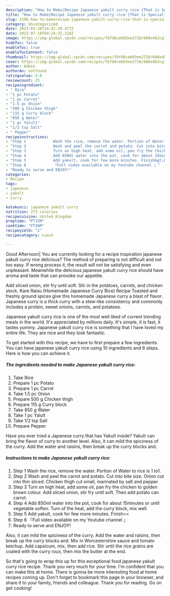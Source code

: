```yaml
---
description: "How to Make|Recipe Japanese yakult curry rice {That is Special"
title: "How to Make|Recipe Japanese yakult curry rice {That is Special"
slug: 1196-how-to-makerecipe-japanese-yakult-curry-rice-that-is-special
category: Uncategorized
date: 2023-03-26T14:41:39.477Z
date: 2023-07-10T04:24:32.318Z
image: https://img-global.cpcdn.com/recipes/fbfd6ce603ee2728/680x482cq70/japanese-yakult-curry-rice-recipe-main-photo.jpg
hideToc: false
enableToc: true
enableTocContent: false
thumbnail: https://img-global.cpcdn.com/recipes/fbfd6ce603ee2728/680x482cq70/japanese-yakult-curry-rice-recipe-main-photo.jpg
cover: https://img-global.cpcdn.com/recipes/fbfd6ce603ee2728/680x482cq70/japanese-yakult-curry-rice-recipe-main-photo.jpg
author: Admin
authorAv: notfound
ratingvalue: 4.6
reviewcount: 25
recipeingredient:
- " Rice"
- "1 pc Potato"
- "1 pc Carrot"
- "1.5 pc Onion"
- "500 g Chicken thigh"
- "115 g Curry block"
- "850 g Water"
- "1 pc Yalult"
- "1/2 tsp Salt"
- " Pepper"
recipeinstructions:
- "Step 1            Wash the rice, remove the water. Portion of Water to rice is 1 to1."
- "Step 2            Wash and peel the carrot and potato. Cut into bite size. Onion cut into thin sliced. Chicken thigh cut small, marinated by salt and pepper"
- "Step 3            Turn on high heat, add some oil, pan fry the chicken to golden brown colour. Add sliced onion, stir fry until soft. Then add potato can carrot."
- "Step 4            Add 850ml water into the pot, cook for about 15minutes or until vegetable soften. Turn of the heat, add the curry block, mix well."
- "Step 5            Add yakult, cook for few more minutes. Finish&gt;&lt;"
- "Step 6            『Full video available on my Youtube channel 』"
- "Ready to serve and ENJOY!"
categories:
- Recipe
tags:
- japanese
- yakult
- curry

katakunci: japanese yakult curry 
nutrition: 273 calories
recipecuisine: United Kingdom
preptime: "PT15M"
cooktime: "PT36M"
recipeyield: "2"
recipecategory: Lunch

---
```



Good Afternoon| You are currently looking for a recipe inspiration japanese yakult curry rice delicious? The method of preparing is not difficult and not too easy. If wrong process it, the result will not be satisfying and even unpleasant. Meanwhile the delicious japanese yakult curry rice should have aroma and taste that can provoke our appetite.





Add sliced onion, stir fry until soft. Stir in the potatoes, carrots, and chicken stock. Kare Raisu (Homemade Japanese Curry Rice) Recipe Toasted and freshly ground spices give this homemade Japanese curry a blast of flavor. Japanese curry is a thick curry with a stew-like consistency and commonly includes a protein, sweet onions, carrots, and potatoes.

Japanese yakult curry rice is one of the most well liked of current trending meals in the world. It's appreciated by millions daily. It's simple, it is fast, it tastes yummy. Japanese yakult curry rice is something that I have loved my entire life. They are nice and they look fantastic.


To get started with this recipe, we have to first prepare a few ingredients. You can have japanese yakult curry rice using 10 ingredients and 6 steps. Here is how you can achieve it.

<!--inarticleads1-->

##### The ingredients needed to make Japanese yakult curry rice:

1. Take  Rice
1. Prepare 1 pc Potato
1. Prepare 1 pc Carrot
1. Take 1.5 pc Onion
1. Prepare 500 g Chicken thigh
1. Prepare 115 g Curry block
1. Take 850 g Water
1. Take 1 pc Yalult
1. Take 1/2 tsp Salt
1. Prepare  Pepper


Have you ever tried a Japanese curry that has Yakult inside? Yakult can bring the flavor of curry to another level. Also, it can mild the spiciness of the curry. Add the water and raisins, then break up the curry blocks and. 

<!--inarticleads2-->

##### Instructions to make Japanese yakult curry rice:

1. Step 1            Wash the rice, remove the water. Portion of Water to rice is 1 to1.
1. Step 2            Wash and peel the carrot and potato. Cut into bite size. Onion cut into thin sliced. Chicken thigh cut small, marinated by salt and pepper
1. Step 3            Turn on high heat, add some oil, pan fry the chicken to golden brown colour. Add sliced onion, stir fry until soft. Then add potato can carrot.
1. Step 4            Add 850ml water into the pot, cook for about 15minutes or until vegetable soften. Turn of the heat, add the curry block, mix well.
1. Step 5            Add yakult, cook for few more minutes. Finish&gt;&lt;
1. Step 6            『Full video available on my Youtube channel 』
1. Ready to serve and ENJOY!

Also, it can mild the spiciness of the curry. Add the water and raisins, then break up the curry blocks and. Mix in Worcestershire sauce and tomato ketchup. Add capsicum, mix, then add rice. Stir until the rice grains are coated with the curry roux, then mix the butter at the end. 

So that's going to wrap this up for this exceptional food japanese yakult curry rice recipe. Thank you very much for your time. I'm confident that you can make this at home. There is gonna be more interesting food at home recipes coming up. Don't forget to bookmark this page in your browser, and share it to your family, friends and colleague. Thank you for reading. Go on get cooking!
